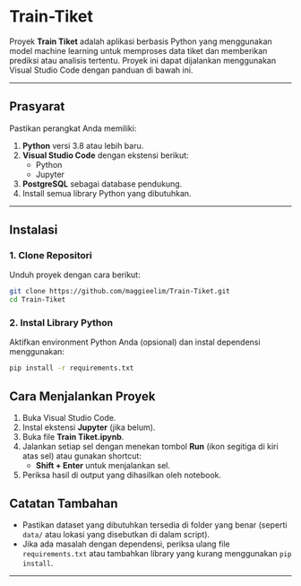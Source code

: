 # Train-Tiket

Proyek **Train Tiket** adalah aplikasi berbasis Python yang menggunakan model machine learning untuk memproses data tiket dan memberikan prediksi atau analisis tertentu. Proyek ini dapat dijalankan menggunakan Visual Studio Code dengan panduan di bawah ini.  

---

## Prasyarat  
Pastikan perangkat Anda memiliki:  
1. **Python** versi 3.8 atau lebih baru.  
2. **Visual Studio Code** dengan ekstensi berikut:  
   - Python  
   - Jupyter   
3. **PostgreSQL** sebagai database pendukung.  
4. Install semua library Python yang dibutuhkan.  

---

## Instalasi  

### 1. Clone Repositori  
Unduh proyek dengan cara berikut:  
```bash
git clone https://github.com/maggieelim/Train-Tiket.git
cd Train-Tiket
```  

### 2. Instal Library Python  
Aktifkan environment Python Anda (opsional) dan instal dependensi menggunakan:  
```bash
pip install -r requirements.txt
```  

## Cara Menjalankan Proyek  

1. Buka Visual Studio Code.  
2. Instal ekstensi **Jupyter** (jika belum).  
3. Buka file **Train Tiket.ipynb**.  
4. Jalankan setiap sel dengan menekan tombol **Run** (ikon segitiga di kiri atas sel) atau gunakan shortcut:  
   - **Shift + Enter** untuk menjalankan sel.  
5. Periksa hasil di output yang dihasilkan oleh notebook.  

## Catatan Tambahan  
- Pastikan dataset yang dibutuhkan tersedia di folder yang benar (seperti `data/` atau lokasi yang disebutkan di dalam script).  
- Jika ada masalah dengan dependensi, periksa ulang file `requirements.txt` atau tambahkan library yang kurang menggunakan `pip install`.  

---
